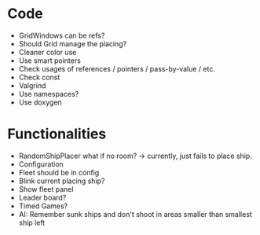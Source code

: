 
# Code

- GridWindows can be refs?
- Should Grid manage the placing?
- Cleaner color use
- Use smart pointers
- Check usages of references / pointers / pass-by-value / etc.
- Check const
- Valgrind
- Use namespaces?
- Use doxygen

# Functionalities

- RandomShipPlacer  what if no room? -> currently, just fails to place ship.
- Configuration
- Fleet should be in config
- Blink current placing ship?
- Show fleet panel
- Leader board?
- Timed Games?
- AI: Remember sunk ships and don't shoot in areas smaller than smallest ship left
